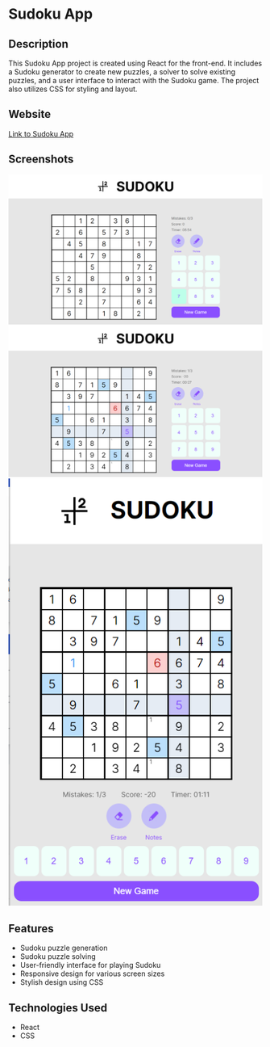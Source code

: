 # Sudoku App

## Description
This Sudoku App project is created using React for the front-end. It includes a Sudoku generator to create new puzzles, a solver to solve existing puzzles, and a user interface to interact with the Sudoku game. The project also utilizes CSS for styling and layout.

## Website
[Link to Sudoku App]()

## Screenshots
![starting screen](image.png)
![game on](image-1.png)
![mobile](image-2.png)

## Features
- Sudoku puzzle generation
- Sudoku puzzle solving
- User-friendly interface for playing Sudoku
- Responsive design for various screen sizes
- Stylish design using CSS

## Technologies Used
- React
- CSS